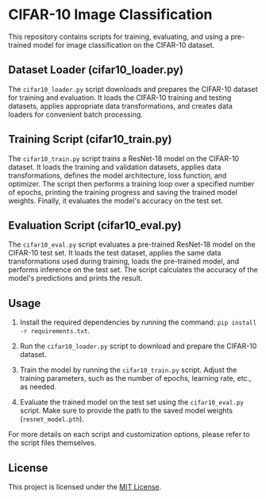 # CIFAR-10 Image Classification

This repository contains scripts for training, evaluating, and using a pre-trained model for image classification on the CIFAR-10 dataset.

## Dataset Loader (cifar10_loader.py)

The `cifar10_loader.py` script downloads and prepares the CIFAR-10 dataset for training and evaluation. It loads the CIFAR-10 training and testing datasets, applies appropriate data transformations, and creates data loaders for convenient batch processing.

## Training Script (cifar10_train.py)

The `cifar10_train.py` script trains a ResNet-18 model on the CIFAR-10 dataset. It loads the training and validation datasets, applies data transformations, defines the model architecture, loss function, and optimizer. The script then performs a training loop over a specified number of epochs, printing the training progress and saving the trained model weights. Finally, it evaluates the model's accuracy on the test set.

## Evaluation Script (cifar10_eval.py)

The `cifar10_eval.py` script evaluates a pre-trained ResNet-18 model on the CIFAR-10 test set. It loads the test dataset, applies the same data transformations used during training, loads the pre-trained model, and performs inference on the test set. The script calculates the accuracy of the model's predictions and prints the result.

## Usage

1. Install the required dependencies by running the command: `pip install -r requirements.txt`.

2. Run the `cifar10_loader.py` script to download and prepare the CIFAR-10 dataset.

3. Train the model by running the `cifar10_train.py` script. Adjust the training parameters, such as the number of epochs, learning rate, etc., as needed.

4. Evaluate the trained model on the test set using the `cifar10_eval.py` script. Make sure to provide the path to the saved model weights (`resnet_model.pth`).

For more details on each script and customization options, please refer to the script files themselves.

## License

This project is licensed under the [MIT License](LICENSE).
